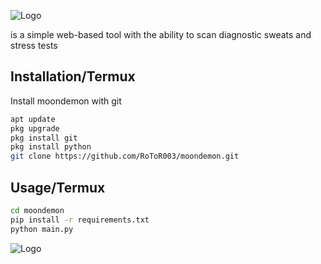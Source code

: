 ![Logo](https://i.ibb.co/pjs0sr4/Screenshot-2.png)

is a simple web-based tool with the ability to scan diagnostic sweats and stress tests


## Installation/Termux

Install moondemon with git

```bash
apt update
pkg upgrade
pkg install git
pkg install python
git clone https://github.com/RoToR003/moondemon.git
```
    
## Usage/Termux

```bash
cd moondemon
pip install -r requirements.txt
python main.py
```

![Logo](https://i.ibb.co/r4tcYRZ/Screenshot-1.png)
